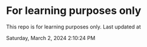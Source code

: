 # For learning purposes only
This repo is for learning purposes only.
Last updated at

Saturday, March 2, 2024 2:10:24 PM

